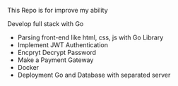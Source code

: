 This Repo is for improve my ability

Develop full stack with Go 

- Parsing front-end like html, css, js with Go Library 
- Implement JWT Authentication 
- Encpryt Decrypt Password 
- Make a Payment Gateway 
- Docker 
- Deployment Go and Database with separated server
